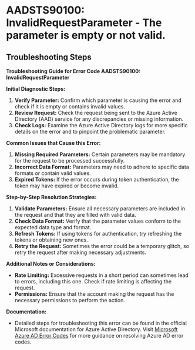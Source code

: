 
# AADSTS90100: InvalidRequestParameter - The parameter is empty or not valid.


## Troubleshooting Steps
**Troubleshooting Guide for Error Code AADSTS90100: InvalidRequestParameter**

**Initial Diagnostic Steps:**
1. **Verify Parameter:** Confirm which parameter is causing the error and check if it is empty or contains invalid values.
2. **Review Request:** Check the request being sent to the Azure Active Directory (AAD) service for any discrepancies or missing information.
3. **Check Logs:** Examine the Azure Active Directory logs for more specific details on the error and to pinpoint the problematic parameter.

**Common Issues that Cause this Error:**
1. **Missing Required Parameters:** Certain parameters may be mandatory for the request to be processed successfully.
2. **Incorrect Data Format:** Parameters may need to adhere to specific data formats or contain valid values.
3. **Expired Tokens:** If the error occurs during token authentication, the token may have expired or become invalid.

**Step-by-Step Resolution Strategies:**
1. **Validate Parameters:** Ensure all necessary parameters are included in the request and that they are filled with valid data.
2. **Check Data Format:** Verify that the parameter values conform to the expected data type and format.
3. **Refresh Tokens:** If using tokens for authentication, try refreshing the tokens or obtaining new ones.
4. **Retry the Request:** Sometimes the error could be a temporary glitch, so retry the request after making necessary adjustments.

**Additional Notes or Considerations:**
- **Rate Limiting:** Excessive requests in a short period can sometimes lead to errors, including this one. Check if rate limiting is affecting the request.
- **Permissions:** Ensure that the account making the request has the necessary permissions to perform the action.

**Documentation:**
- Detailed steps for troubleshooting this error can be found in the official Microsoft documentation for Azure Active Directory. Visit [Microsoft Azure AD Error Codes](https://docs.microsoft.com/en-us/azure/active-directory/develop/reference-aadsts-error-codes) for more guidance on resolving Azure AD error codes.